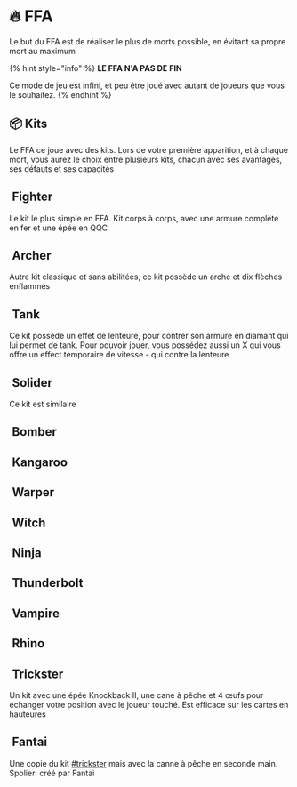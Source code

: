 # 🔥 FFA

Le but du FFA est de réaliser le plus de morts possible, en évitant sa propre mort au maximum

{% hint style="info" %}
**LE FFA N'A PAS DE FIN**

Ce mode de jeu est infini, et peu être joué avec autant de joueurs que vous le souhaitez.
{% endhint %}

## 📦 Kits

Le FFA ce joue avec des kits. Lors de votre première apparition, et à chaque mort, vous aurez le choix entre plusieurs kits, chacun avec ses avantages, ses défauts et ses capacités

## <img src="https://mcapi.marveldc.me/item/ironChestplate?version=1.20&#x26;width=64&#x26;height=64" alt="" data-size="line"> Fighter
Le kit le plus simple en FFA. Kit corps à corps, avec une armure complète en fer et une épée en QQC 

## <img src="https://mcapi.marveldc.me/item/bow?version=1.20&#x26;width=64&#x26;height=64" alt="" data-size="line"> Archer
Autre kit classique et sans abilitées, ce kit possède un arche et dix flèches enflammés

## <img src="https://mcapi.marveldc.me/item/diamond?version=1.20&#x26;width=64&#x26;height=64" alt="" data-size="line"> Tank
Ce kit possède un effet de lenteure, pour contrer son armure en diamant qui lui permet de tank. Pour pouvoir jouer, vous possédez aussi un X qui vous offre un effect temporaire de vitesse - qui contre la lenteure

## <img src="https://mcapi.marveldc.me/item/arrow?version=1.20&#x26;width=64&#x26;height=64" alt="" data-size="line"> Solider
Ce kit est similaire 

## <img src="https://mcapi.marveldc.me/item/tnt?version=1.20&#x26;width=64&#x26;height=64" alt="" data-size="line"> Bomber

## <img src="https://mcapi.marveldc.me/item/saddle?version=1.20&#x26;width=64&#x26;height=64" alt="" data-size="line"> Kangaroo

## <img src="https://mcapi.marveldc.me/item/enderPearl?version=1.20&#x26;width=64&#x26;height=64" alt="" data-size="line"> Warper

## <img src="https://mcapi.marveldc.me/item/potion?version=1.20&#x26;width=64&#x26;height=64" alt="" data-size="line"> Witch

## <img src="https://mcapi.marveldc.me/item/netherStar?version=1.8&#x26;width=64&#x26;height=64" alt="" data-size="line"> Ninja

## <img src="https://mcapi.marveldc.me/item/blazePowder?version=1.20&#x26;width=64&#x26;height=64" alt="" data-size="line"> Thunderbolt

## <img src="https://mcapi.marveldc.me/item/fermentedSpiderEye?version=1.20&#x26;width=64&#x26;height=64" alt="" data-size="line"> Vampire

## <img src="https://mcapi.marveldc.me/item/diamondHelmet?version=1.20&#x26;width=64&#x26;height=64" alt="" data-size="line"> Rhino

## <img src="https://mcapi.marveldc.me/item/egg?version=1.20&#x26;width=64&#x26;height=64" alt="" data-size="line"> Trickster
Un kit avec une épée Knockback II, une cane à pêche et 4 œufs pour échanger votre position avec le joueur touché. Est efficace sur les cartes en hauteures
## <img src="https://mcapi.marveldc.me/item/bedrock?version=1.20&#x26;width=64&#x26;height=64" alt="" data-size="line"> Fantai

Une copie du kit [#trickster](ffa.md#trickster "mention") mais avec la canne à pêche en seconde main. Spolier: créé par Fantai
